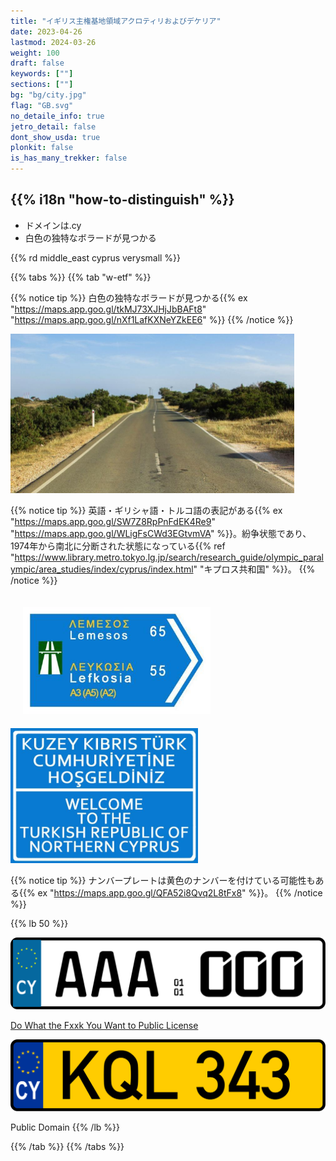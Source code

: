 ```yaml
---
title: "イギリス主権基地領域アクロティリおよびデケリア"
date: 2023-04-26
lastmod: 2024-03-26
weight: 100
draft: false
keywords: [""]
sections: [""]
bg: "bg/city.jpg"
flag: "GB.svg"
no_detaile_info: true
jetro_detail: false
dont_show_usda: true
plonkit: false
is_has_many_trekker: false
---
```


<div class="main-desciption country-description">
    <h2 class="section-title">{{% i18n "how-to-distinguish" %}}</h2>
    <ul class="rule-list">
        <li>ドメインは<span class="quiz">.cy</span></li>
        <li>白色の独特なボラードが見つかる</li>
    </ul>
    {{% rd middle_east cyprus verysmall %}}
</div>

{{% tabs %}}
{{% tab "w-etf" %}}

{{% notice tip %}}
白色の独特なボラードが見つかる{{% ex "https://maps.app.goo.gl/tkMJ73XJHjJbBAFt8" "https://maps.app.goo.gl/nXf1LafKXNeYZkEE6" %}}
{{% /notice %}}

<div class="googlemap-if">
<img src="./cyprus_cavo_greko_national_18.jpg" width="90%">
</div>


{{% notice tip %}}
英語・ギリシャ語・トルコ語の表記がある{{% ex "https://maps.app.goo.gl/SW7Z8RpPnFdEK4Re9" "https://maps.app.goo.gl/WLigFsCWd3EGtvmVA" %}}。紛争状態であり、1974年から南北に分断された状態になっている{{% ref "https://www.library.metro.tokyo.lg.jp/search/research_guide/olympic_paralympic/area_studies/index/cyprus/index.html" "キプロス共和国" %}}。
{{% /notice %}}

<div class="googlemap-if">
<img src="./bilingual_motorway_direction_sign.jpg" width="300px" style="margin:20px">
<img src="./turkish_republic_northern_cyprus_0.jpg" width="300px">
</div>


{{% notice tip %}}
ナンバープレートは黄色のナンバーを付けている可能性もある{{% ex "https://maps.app.goo.gl/QFA52i8Qvq2L8tFx8" %}}。
{{% /notice %}}

{{% lb 50 %}}

![](Cyprus_license_plate_2013_sample.svg)

[Do What the Fxxk You Want to Public License](http://www.wtfpl.net/about/)

![](Cyprus_license_plate_KQL-343.svg)

Public Domain
{{% /lb %}}

{{% /tab %}}
{{% /tabs  %}}
